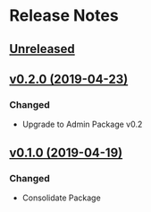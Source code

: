 # Release Notes

## [Unreleased](https://github.com/ixocreate/registry-package/compare/0.1.0...develop)

## [v0.2.0 (2019-04-23)](https://github.com/ixocreate/registry-package/compare/0.1.0...0.2.0)

### Changed
- Upgrade to Admin Package v0.2

## [v0.1.0 (2019-04-19)](https://github.com/ixocreate/registry-package/compare/master...0.1.0)

### Changed
- Consolidate Package
